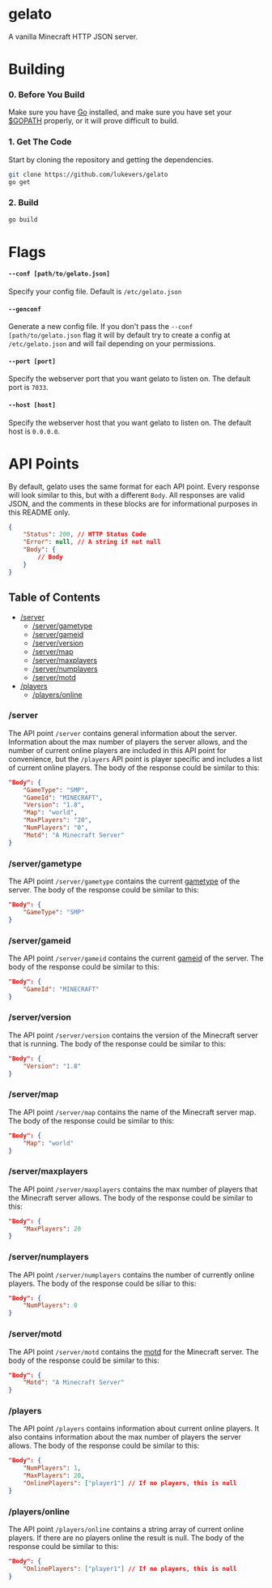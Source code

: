# gelato

A vanilla Minecraft HTTP JSON server.

# Building

### 0. Before You Build

Make sure you have [Go](http://golang.org/) installed, and make sure you have set your [$GOPATH](http://golang.org/doc/code.html#GOPATH) properly, or it will prove difficult to build.

### 1. Get The Code

Start by cloning the repository and getting the dependencies.

```bash
git clone https://github.com/lukevers/gelato
go get
```

### 2. Build

```bash
go build
```

# Flags

#### `--conf [path/to/gelato.json]`

Specify your config file. Default is `/etc/gelato.json`

#### `--genconf`

Generate a new config file. If you don't pass the `--conf [path/to/gelato.json` flag it will by default try to create a config at `/etc/gelato.json` and will fail depending on your permissions.

#### `--port [port]`

Specify the webserver port that you want gelato to listen on. The default port is `7033`.

#### `--host [host]`

Specify the webserver host that you want gelato to listen on. The default host is `0.0.0.0`.

# API Points

By default, gelato uses the same format for each API point. Every response will look similar to this, but with a different `Body`. All responses are valid JSON, and the comments in these blocks are for informational purposes in this README only.

```json
{
	"Status": 200, // HTTP Status Code
	"Error": null, // A string if not null
	"Body": {
		// Body
	}
}
```

## Table of Contents

* [/server](#server)
  * [/server/gametype](#servergametype)
  * [/server/gameid](#servergameid)
  * [/server/version](#serverversion)
  * [/server/map](#servermap)
  * [/server/maxplayers](#servermaxplayers)
  * [/server/numplayers](#servernumplayers)
  * [/server/motd](#servermotd)
* [/players](#players)
  * [/players/online](#playersonline)

### /server

The API point `/server` contains general information about the server. Information about the max number of players the server allows, and the number of current online players are included in this API point for convenience, but the `/players` API point is player specific and includes a list of current online players. The body of the response could be similar to this:

```json
"Body": {
	"GameType": "SMP",
	"GameId": "MINECRAFT",
	"Version": "1.8",
	"Map": "world",
	"MaxPlayers": "20",
	"NumPlayers": "0",
	"Motd": "A Minecraft Server"
}
```

### /server/gametype

The API point `/server/gametype` contains the current [gametype]() of the server. The body of the response could be similar to this:

```json
"Body": {
	"GameType": "SMP"
}
```

### /server/gameid

The API point `/server/gameid` contains the current [gameid]() of the server. The body of the response could be similar to this:

```json
"Body": {
	"GameId": "MINECRAFT"
}
```

### /server/version

The API point `/server/version` contains the version of the Minecraft server that is running. The body of the response could be similar to this:

```json
"Body": {
	"Version": "1.8"
}
```

### /server/map

The API point `/server/map` contains the name of the Minecraft server map. The body of the response could be similar to this:

```json
"Body": {
	"Map": "world"
}
```

### /server/maxplayers

The API point `/server/maxplayers` contains the max number of players that the Minecraft server allows. The body of the response could be similar to this:

```json
"Body": {
	"MaxPlayers": 20
}
```

### /server/numplayers

The API point `/server/numplayers` contains the number of currently online players. The body of the response could be siliar to this:

```json
"Body": {
	"NumPlayers": 0
}
```

### /server/motd

The API point `/server/motd` contains the [motd]() for the Minecraft server. The body of the response could be similar to this:

```json
"Body": {
	"Motd": "A Minecraft Server"
}
```

### /players

The API point `/players` contains information about current online players. It also contains information about the max number of players the server allows. The body of the response could be similar to this:

```json
"Body": {
	"NumPlayers": 1,
	"MaxPlayers": 20,
	"OnlinePlayers": ["player1"] // If no players, this is null
}
```

### /players/online

The API point `/players/online` contains a string array of current online players. If there are no players online the result is null. The body of the response could be similar to this:

```json
"Body": {
	"OnlinePlayers": ["player1"] // If no players, this is null
}
```
